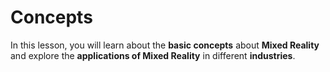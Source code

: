 # Concepts

In this lesson, you will learn about the **basic concepts** about **Mixed Reality** and explore the **applications of Mixed Reality** in different **industries**. 



